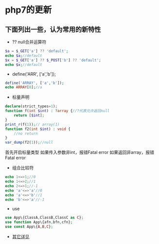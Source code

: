 # php7的更新

## 下面列出一些，认为常用的新特性

 - ?? null合并运算符
 ```php
 $a = $_GET['a'] ?? 'default';
 echo $a;//default
 $x = $_GET['a'] ?? $_POST['b'] ?? 'default';
 echo $x;//default
 ```
 - define('ARR', ['a','b']);
 ```php
 define('ARRAY', ['a','b']);
 echo ARRAY[0];//a
 ```
 - 标量声明
 ```php
 declare(strict_types=1);
 function f(int $int) : ?array {//?代表允许返回null
     return [$int];
 }
 print_r(f(1));// array(1)
 function f2(int $int) : void {
     //no return
 }
 var_dump(f2(1));//null
 ```
 首先开启标量类型
 如果传入参数非int，报错Fatal error
 如果返回非array，报错Fatal error

 - 组合比较符
 ```php
 echo 1<=>1;//0
 echo 1<=>2;//1
 echo 2<=>1;//-1
 echo 'a'<=>'a'//0
 echo 'a'<=>'b'//1
 echo 'b'<=>'a'//-1
 ```

 - use 
 ```php
 use App\{ClassA,ClassB,ClassC as C};
 use function App\{afn,bfn,cfn};
 use const App\{A,B,C};
 ```

 - [其它详见](https://secure.php.net/manual/zh/migration70.new-features.php)